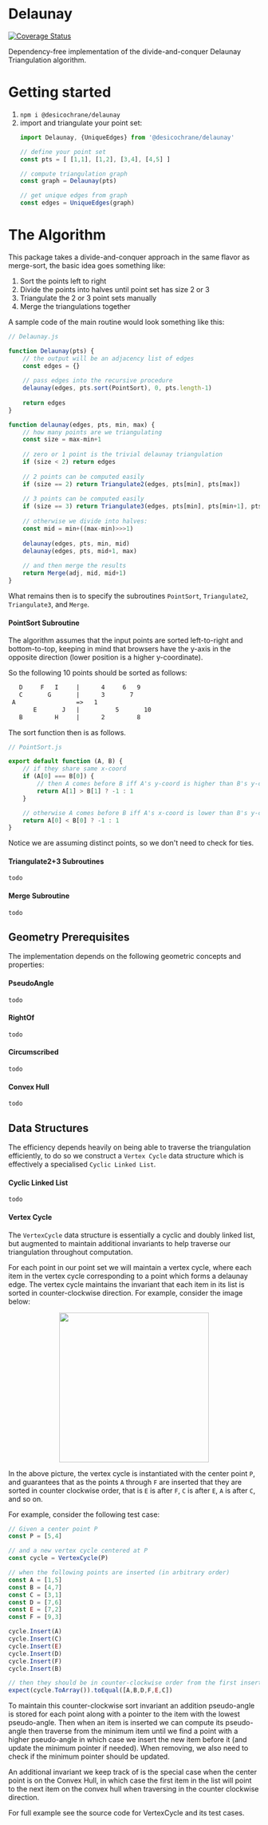 # Delaunay

[![Coverage Status](https://coveralls.io/repos/github/desicochrane/delaunay/badge.svg?branch=master)](https://coveralls.io/github/desicochrane/delaunay?branch=master)

Dependency-free implementation of the divide-and-conquer Delaunay Triangulation algorithm.

# Getting started
1. `npm i @desicochrane/delaunay`
1. import and triangulate your point set:
    ```js    
    import Delaunay, {UniqueEdges} from '@desicochrane/delaunay'

    // define your point set
    const pts = [ [1,1], [1,2], [3,4], [4,5] ]
 
    // compute triangulation graph
    const graph = Delaunay(pts)
 
   // get unique edges from graph
   const edges = UniqueEdges(graph)
   ```


# The Algorithm
This package takes a divide-and-conquer approach in the same flavor as merge-sort, the basic idea goes something like:

1. Sort the points left to right
1. Divide the points into halves until point set has size 2 or 3
1. Triangulate the 2 or 3 point sets manually
1. Merge the triangulations together


A sample code of the main routine would look something like this:

```js
// Delaunay.js

function Delaunay(pts) {
    // the output will be an adjacency list of edges
    const edges = {}
    
    // pass edges into the recursive procedure
    delaunay(edges, pts.sort(PointSort), 0, pts.length-1)
    
    return edges
}

function delaunay(edges, pts, min, max) {
    // how many points are we triangulating
    const size = max-min+1
    
    // zero or 1 point is the trivial delaunay triangulation 
    if (size < 2) return edges
    
    // 2 points can be computed easily
    if (size == 2) return Triangulate2(edges, pts[min], pts[max])
    
    // 3 points can be computed easily
    if (size == 3) return Triangulate3(edges, pts[min], pts[min+1], pts[max])
    
    // otherwise we divide into halves:
    const mid = min+((max-min)>>>1)
    
    delaunay(edges, pts, min, mid)
    delaunay(edges, pts, mid+1, max)
    
    // and then merge the results
    return Merge(adj, mid, mid+1)
}
```

What remains then is to specify the subroutines `PointSort`, `Triangulate2`, `Triangulate3`, and `Merge`.

#### PointSort Subroutine

The algorithm assumes that the input points are sorted left-to-right and bottom-to-top, keeping in mind that browsers have the y-axis in the opposite direction (lower position is a higher y-coordinate).

So the following 10 points should be sorted as follows:

```txt
   D     F   I     |      4     6   9    
   C       G       |      3       7      
 A                 =>   1                
       E       J   |          5       10  
   B         H     |      2         8    
```        

The sort function then is as follows.

```js
// PointSort.js

export default function (A, B) {
    // if they share same x-coord
    if (A[0] === B[0]) {
        // then A comes before B iff A's y-coord is higher than B's y-coord
        return A[1] > B[1] ? -1 : 1
    }

    // otherwise A comes before B iff A's x-coord is lower than B's y-coord
    return A[0] < B[0] ? -1 : 1
}
```

Notice we are assuming distinct points, so we don't need to check for ties.


#### Triangulate2+3 Subroutines
```todo```

#### Merge Subroutine
```todo```

## Geometry Prerequisites
The implementation depends on the following geometric concepts and properties:

#### PseudoAngle
```todo```

#### RightOf
```todo```

#### Circumscribed
```todo```

#### Convex Hull
```todo```


## Data Structures
The efficiency depends heavily on being able to traverse the triangulation efficiently, to do so we construct a `Vertex Cycle` data structure which is effectively a specialised `Cyclic Linked List`.

#### Cyclic Linked List
```todo```

#### Vertex Cycle
The `VertexCycle` data structure is essentially a cyclic and doubly linked list, but augmented to maintain additional invariants to help traverse our triangulation throughout computation.

For each point in our point set we will maintain a vertex cycle, where each item in the vertex cycle corresponding to a point which forms a delaunay edge. The vertex cycle maintains the invariant that each item in its list is sorted in counter-clockwise direction. For example, consider the image below:

<img src="assets/vertex-cycle-1.svg" style="display: block; width: 300px; margin: 0 auto;">

In the above picture, the vertex cycle is instantiated with the center point `P`, and guarantees that as the points `A` through `F` are inserted that they are sorted in counter clockwise order, that is `E` is after `F`, `C` is after `E`, `A` is after `C`, and so on.

For example, consider the following test case:

```js
// Given a center point P
const P = [5,4]

// and a new vertex cycle centered at P
const cycle = VertexCycle(P)

// when the following points are inserted (in arbitrary order)
const A = [1,5]
const B = [4,7]
const C = [3,1]
const D = [7,6]
const E = [7,2]
const F = [9,3]

cycle.Insert(A)
cycle.Insert(C)
cycle.Insert(E)
cycle.Insert(D)
cycle.Insert(F)
cycle.Insert(B)

// then they should be in counter-clockwise order from the first insert
expect(cycle.ToArray()).toEqual([A,B,D,F,E,C])
```

To maintain this counter-clockwise sort invariant an addition pseudo-angle is stored for each point along with a pointer to the item with the lowest pseudo-angle. Then when an item is inserted we can compute its pseudo-angle then traverse from the minimum item until we find a point with a higher pseudo-angle in which case we insert the new item before it (and update the minimum pointer if needed). When removing, we also need to check if the minimum pointer should be updated.

An additional invariant we keep track of is the special case when the center point is on the Convex Hull, in which case the first item in the list will point to the next item on the convex hull when traversing in the counter clockwise direction.

For full example see the source code for VertexCycle and its test cases.

